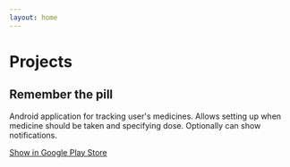 ```yaml
---
layout: home
---
```


# Projects

## Remember the pill

Android application for tracking user's medicines. 
Allows setting up when medicine should be taken and specifying dose.
Optionally can show notifications.

[Show in Google Play Store](https://play.google.com/store/apps/details?id=net.chmielowski.pill)
